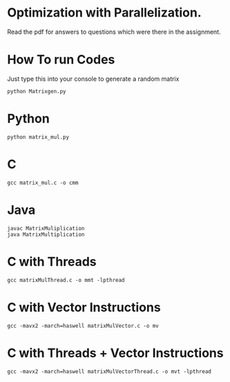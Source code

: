 # Optimization with Parallelization.
Read the pdf for answers to questions which were there in the assignment.
# How To run Codes
Just type this into your console to generate a random matrix
```
python Matrixgen.py
```
# Python 
```
python matrix_mul.py
```
# C
```
gcc matrix_mul.c -o cmm
```
# Java
```
javac MatrixMuliplication
java MatrixMultiplication
```
# C with Threads
```
gcc matrixMulThread.c -o mmt -lpthread
```
# C with Vector Instructions
```
gcc -mavx2 -march=haswell matrixMulVector.c -o mv

```
# C with Threads + Vector Instructions
```
gcc -mavx2 -march=haswell matrixMulVectorThread.c -o mvt -lpthread
```
